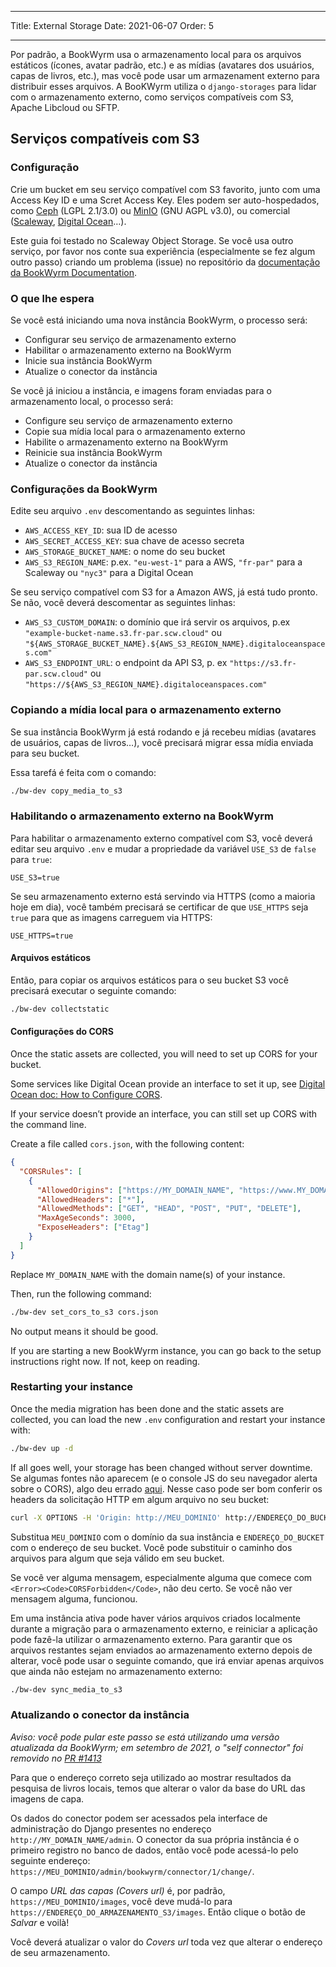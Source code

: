 - - -
Title: External Storage Date: 2021-06-07 Order: 5
- - -

Por padrão, a BookWyrm usa o armazenamento local para os arquivos estáticos (ícones, avatar padrão, etc.) e as mídias (avatares dos usuários, capas de livros, etc.), mas você pode usar um armazenament externo para distribuir esses arquivos. A BooKWyrm utiliza o `django-storages` para lidar com o armazenamento externo, como serviços compatíveis com S3, Apache Libcloud ou SFTP.

## Serviços compatíveis com S3

### Configuração

Crie um bucket em seu serviço compatível com S3 favorito, junto com uma Access Key ID e uma Scret Access Key. Eles podem ser auto-hospedados, como [Ceph](https://ceph.io/en/) (LGPL 2.1/3.0) ou [MinIO](https://min.io/) (GNU AGPL v3.0), ou comercial ([Scaleway](https://www.scaleway.com/en/docs/object-storage-feature/), [Digital Ocean](https://www.digitalocean.com/community/tutorials/how-to-create-a-digitalocean-space-and-api-key)…).

Este guia foi testado no Scaleway Object Storage. Se você usa outro serviço, por favor nos conte sua experiência (especialmente se fez algum outro passo) criando um problema (issue) no repositório da [documentação da BookWyrm Documentation](https://github.com/bookwyrm-social/documentation).

### O que lhe espera

Se você está iniciando uma nova instância BookWyrm, o processo será:

- Configurar seu serviço de armazenamento externo
- Habilitar o armazenamento externo na BookWyrm
- Inicie sua instância BookWyrm
- Atualize o conector da instância

Se você já iniciou a instância, e imagens foram enviadas para o armazenamento local, o processo será:

- Configure seu serviço de armazenamento externo
- Copie sua mídia local para o armazenamento externo
- Habilite o armazenamento externo na BookWyrm
- Reinicie sua instância BookWyrm
- Atualize o conector da instância

### Configurações da BookWyrm

Edite seu arquivo `.env` descomentando as seguintes linhas:

- `AWS_ACCESS_KEY_ID`: sua ID de acesso
- `AWS_SECRET_ACCESS_KEY`: sua chave de acesso secreta
- `AWS_STORAGE_BUCKET_NAME`: o nome do seu bucket
- `AWS_S3_REGION_NAME`: p.ex. `"eu-west-1"` para a AWS, `"fr-par"` para a Scaleway ou `"nyc3"` para a Digital Ocean

Se seu serviço compatível com S3 for a Amazon AWS, já está tudo pronto. Se não, você deverá descomentar as seguintes linhas:

- `AWS_S3_CUSTOM_DOMAIN`: o domínio que irá servir os arquivos, p.ex `"example-bucket-name.s3.fr-par.scw.cloud"` ou `"${AWS_STORAGE_BUCKET_NAME}.${AWS_S3_REGION_NAME}.digitaloceanspaces.com"`
- `AWS_S3_ENDPOINT_URL`: o endpoint da API S3, p. ex `"https://s3.fr-par.scw.cloud"` ou `"https://${AWS_S3_REGION_NAME}.digitaloceanspaces.com"`

### Copiando a mídia local para o armazenamento externo

Se sua instância BookWyrm já está rodando e já recebeu mídias (avatares de usuários, capas de livros…), você precisará migrar essa mídia enviada para seu bucket.

Essa tarefá é feita com o comando:

```bash
./bw-dev copy_media_to_s3
```

### Habilitando o armazenamento externo na BookWyrm

Para habilitar o armazenamento externo compatível com S3, você deverá editar seu arquivo `.env` e mudar a propriedade da variável `USE_S3` de `false` para `true`:

```
USE_S3=true
```

Se seu armazenamento externo está servindo via HTTPS (como a maioria hoje em dia), você também precisará se certificar de que `USE_HTTPS` seja `true` para que as imagens carreguem via HTTPS:

```
USE_HTTPS=true
```

#### Arquivos estáticos

Então, para copiar os arquivos estáticos para o seu bucket S3 você precisará executar o seguinte comando:

```bash
./bw-dev collectstatic
```

#### Configurações do CORS

Once the static assets are collected, you will need to set up CORS for your bucket.

Some services like Digital Ocean provide an interface to set it up, see [Digital Ocean doc: How to Configure CORS](https://docs.digitalocean.com/products/spaces/how-to/configure-cors/).

If your service doesn’t provide an interface, you can still set up CORS with the command line.

Create a file called `cors.json`, with the following content:

```json
{
  "CORSRules": [
    {
      "AllowedOrigins": ["https://MY_DOMAIN_NAME", "https://www.MY_DOMAIN_NAME"],
      "AllowedHeaders": ["*"],
      "AllowedMethods": ["GET", "HEAD", "POST", "PUT", "DELETE"],
      "MaxAgeSeconds": 3000,
      "ExposeHeaders": ["Etag"]
    }
  ]
}
```

Replace `MY_DOMAIN_NAME` with the domain name(s) of your instance.

Then, run the following command:

```bash
./bw-dev set_cors_to_s3 cors.json
```

No output means it should be good.

If you are starting a new BookWyrm instance, you can go back to the setup instructions right now. If not, keep on reading.

### Restarting your instance

Once the media migration has been done and the static assets are collected, you can load the new `.env` configuration and restart your instance with:

```bash
./bw-dev up -d
```

If all goes well, your storage has been changed without server downtime. Se algumas fontes não aparecem (e o console JS do seu navegador alerta sobre o CORS), algo deu errado [aqui](#cors-settings). Nesse caso pode ser bom conferir os headers da solicitação HTTP em algum arquivo no seu bucket:

```bash
curl -X OPTIONS -H 'Origin: http://MEU_DOMINIO' http://ENDEREÇO_DO_BUCKET/static/images/logo-small.png -H "Access-Control-Request-Method: GET"
```

Substitua `MEU_DOMINIO` com o domínio da sua instância e `ENDEREÇO_DO_BUCKET` com o endereço de seu bucket. Você pode substituir o caminho dos arquivos para algum que seja válido em seu bucket.

Se você ver alguma mensagem, especialmente alguma que comece com `<Error><Code>CORSForbidden</Code>`, não deu certo. Se você não ver mensagem alguma, funcionou.

Em uma instância ativa pode haver vários arquivos criados localmente durante a migração para o armazenamento externo, e reiniciar a aplicação pode fazê-la utilizar o armazenamento externo. Para garantir que os arquivos restantes sejam enviados ao armazenamento externo depois de alterar, você pode usar o seguinte comando, que irá enviar apenas arquivos que ainda não estejam no armazenamento externo:

```bash
./bw-dev sync_media_to_s3
```

### Atualizando o conector da instância

*Aviso: você pode pular este passo se está utilizando uma versão atualizada da BookWyrm; em setembro de 2021, o "self connector" foi removido no [PR #1413](https://github.com/bookwyrm-social/bookwyrm/pull/1413)*

Para que o endereço correto seja utilizado ao mostrar resultados da pesquisa de livros locais, temos que alterar o valor da base do URL das imagens de capa.

Os dados do conector podem ser acessados pela interface de administração do Django presentes no endereço `http://MY_DOMAIN_NAME/admin`. O conector da sua própria instância é o primeiro registro no banco de dados, então você pode acessá-lo pelo seguinte endereço: `https://MEU_DOMINIO/admin/bookwyrm/connector/1/change/`.

O campo _URL das capas (Covers url)_ é, por padrão, `https://MEU_DOMINIO/images`, você deve mudá-lo para `https://ENDEREÇO_DO_ARMAZENAMENTO_S3/images`. Então clique o botão de _Salvar_ e voilà!

Você deverá atualizar o valor do _Covers url_ toda vez que alterar o endereço de seu armazenamento.
